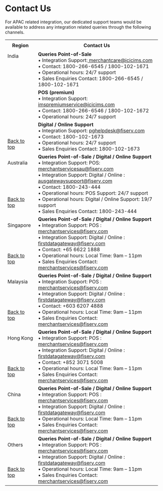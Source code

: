 # Contact Us

For APAC related integration, our dedicated support teams would be available to address any integration related queries through the following channels.

<!DOCTYPE html>
<html id="top">
<body>




<table  width="280%">

  <tr style="height: 36px;">
    <th width="20%"> <b>Region</b></th>
    <th width="100%"><b>Contact Us</b></th>
  </tr>

  <tr>
  <td rowspan="3">India<br>
  <br>
  <br>
  <br>
  <br>
  <br>
  <br>
  <br>
  <br>
  <br>
  <br>
  <br>
  <br>
  <br>
  <a href="#top">Back to top</a>
  </td>
   <td><b> Queries Point-of-Sale</b><br>
•  Integration Support:<a href = "mailto:merchantcare@icicims.com" ?Subject=ABC&Body=Body" title="title" > merchantcare@icicims.com  </a><br>
•  Contact: 1800-266-6545 / 1800-102-1671 <br>
•  Operational hours: 24/7 support<br>
•  Sales Enquiries Contact: 1800-266-6545 / 1800-102-1671 </td> 
  
</tr>

    

 <tr>
   <td><b> POS (premium) </b><br>
•  Integration Support:<a href="mailto:imspremiumservice@icicims.com"> 
imspremiumservice@icicims.com</a> <br>
•  Contact: 1800-266-6546 / 1800-102-1672 <br>
•  Operational hours: 24/7 support </td>
 </tr>

 <tr>
  <td> <b>Digital / Online Support</b><br>
•  Integration Support: <a href="mailto: pghelpdesk@fiserv.com"> pghelpdesk@fiserv.com</a><br>
•  Contact: 1800-102-1673<br>
•  Operational hours: 24/7 support<br>
•  Sales Enquiries Contact: 1800-102-1673
</td>
 </tr>

<tr style="height: 36px;">
  <td> Australia  
  <br>
  <br>
  <br>
  <br>
  <br>
  <br>
   <a href="#top">Back to top</a>
  </td>
  <td ><b>Queries Point-of-Sale / Digital / Online Support</b><br>
•  Integration Support: POS: <a href="mailto: merchantservicesau@fiserv.com">  merchantservicesau@fiserv.com</a><br>
•  Integration Support: Digital / Online :  <a href="mailto: ausgatewaysupport@fiserv.com">ausgatewaysupport@fiserv.com</a> <br>
•  Contact: 1800-243-444<br>
•  Operational hours: POS Support: 24/7 support<br>
•  Operational hours: Digital / Online Support: 19/7 support<br>
•  Sales Enquiries Contact: 1800-243-444
 </td>
</tr >
<tr style="height: 36px;">
 <td>Singapore
  <br>
  <br>
  <br>
  <br>
  <br>
  <a href="#top">Back to top</a> </td>
  <td><b> Queries Point-of-Sale / Digital / Online Support</b><br>
•  Integration Support: POS : <a href="mailto:merchantservices@fiserv.com">merchantservices@fiserv.com</a><br>
•  Integration Support: Digital / Online : <a href="mailto:firstdatagateway@fiserv.com">firstdatagateway@fiserv.com</a><br>
•  Contact: +65 6622 1888<br>
•  Operational hours: Local Time: 9am – 11pm<br>
•  Sales Enquiries Contact: <a href="mailto:merchantservices@fiserv.com">merchantservices@fiserv.com</a><br>
 </td>
</tr>

<tr>
  <td> Malaysia
  <br>
  <br>
  <br>
  <br>
  <br>
   <a href="#top">Back to top</a>
   </td>
  <td> <b>Queries Point-of-Sale / Digital / Online Support</b><br>
•  Integration Support: POS : <a href="mailto:merchantservices@fiserv.com">merchantservices@fiserv.com</a><br>
•  Integration Support: Digital / Online : <a href="mailto:firstdatagateway@fiserv.com">firstdatagateway@fiserv.com</a><br>
•  Contact: +603 6207 4888<br>
•  Operational hours: Local Time: 9am – 11pm<br>
•  Sales Enquiries Contact: <a href="mailto:merchantservices@fiserv.com">merchantservices@fiserv.com</a>
 </td>
 </tr>
 
<tr>
  <td> Hong Kong
  <br>
  <br>
  <br>
  <br>
  <br>
   <a href="#top">Back to top</a>
   </td>
  <td><b> Queries Point-of-Sale / Digital / Online Support</b><br>
•  Integration Support: POS : <a href="mailto:merchantservices@fiserv.com">merchantservices@fiserv.com</a><br>
•  Integration Support: Digital / Online : <a href="mailto:firstdatagateway@fiserv.com">firstdatagateway@fiserv.com</a><br>
•  Contact: +852 3071 5008<br>
•  Operational hours: Local Time: 9am – 11pm<br>
•  Sales Enquiries Contact: <a href="mailto:merchantservices@fiserv.com">merchantservices@fiserv.com</a>
 </td>
</tr>

<tr>
  <td> China
  <br>
  <br>
  <br>
  <br>
  <a href="#top">Back to top</a>
   </td>
  <td> <b> Queries Point-of-Sale / Digital / Online Support</b><br>
•  Integration Support: POS : <a href="mailto:merchantservices@fiserv.com">merchantservices@fiserv.com</a><br>
•  Integration Support: Digital / Online : <a href="mailto:firstdatagateway@fiserv.com">firstdatagateway@fiserv.com</a><br>
•  Operational hours: Local Time: 9am – 11pm<br>
•  Sales Enquiries Contact: <a href="mailto:merchantservices@fiserv.com">merchantservices@fiserv.com</a>
 </td>
 </tr>

<tr>
  <td> Others
  <br>
  <br>
  <br>
  <br>
    <a href="#top">Back to top</a>
   </td>
  <td> <b>Queries Point-of-Sale / Digital / Online Support</b><br>
•  Integration Support: POS : <a href="mailto:merchantservices@fiserv.com">merchantservices@fiserv.com</a><br>
•  Integration Support: Digital / Online : <a href="mailto:firstdatagateway@fiserv.com">firstdatagateway@fiserv.com</a><br>
•  Operational hours: Local Time: 9am – 11pm<br>
•  Sales Enquiries Contact:  <a href="mailto:merchantservices@fiserv.com">merchantservices@fiserv.com</a>
 </td>
  </tr>


</table> 
</body>
</html>
